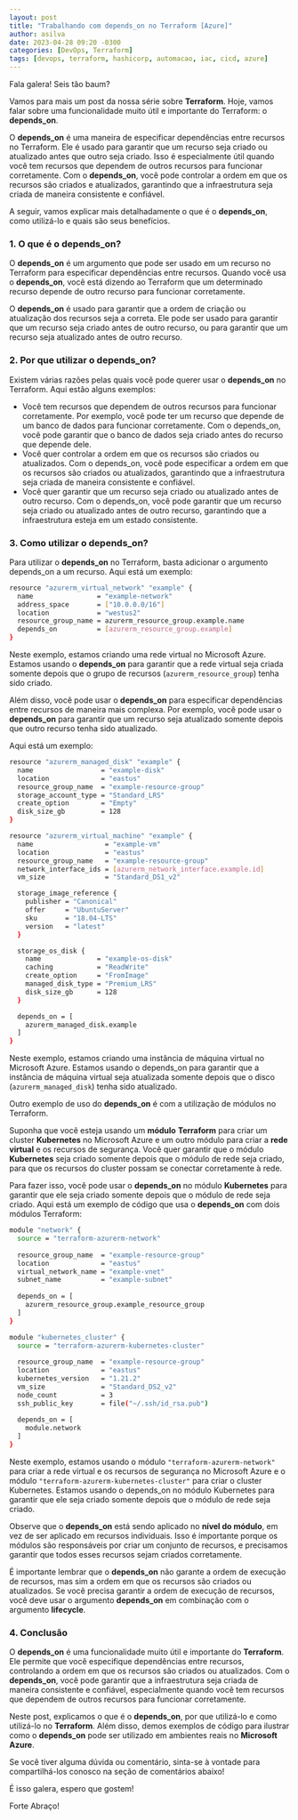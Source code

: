 ```yaml
---
layout: post
title: "Trabalhando com depends_on no Terraform [Azure]"
author: asilva
date: 2023-04-28 09:20 -0300
categories: [DevOps, Terraform]
tags: [devops, terraform, hashicorp, automacao, iac, cicd, azure]
---
```


Fala galera! Seis tão baum?

Vamos para mais um post da nossa série sobre **Terraform**. Hoje, vamos falar sobre uma funcionalidade muito útil e importante do Terraform: o **depends_on**.

O **depends_on** é uma maneira de especificar dependências entre recursos no Terraform. Ele é usado para garantir que um recurso seja criado ou atualizado antes que outro seja criado. Isso é especialmente útil quando você tem recursos que dependem de outros recursos para funcionar corretamente. Com o **depends_on**, você pode controlar a ordem em que os recursos são criados e atualizados, garantindo que a infraestrutura seja criada de maneira consistente e confiável.

A seguir, vamos explicar mais detalhadamente o que é o **depends_on**, como utilizá-lo e quais são seus benefícios.

### **1. O que é o depends_on?**

O **depends_on** é um argumento que pode ser usado em um recurso no Terraform para especificar dependências entre recursos. Quando você usa o **depends_on**, você está dizendo ao Terraform que um determinado recurso depende de outro recurso para funcionar corretamente.

O **depends_on** é usado para garantir que a ordem de criação ou atualização dos recursos seja a correta. Ele pode ser usado para garantir que um recurso seja criado antes de outro recurso, ou para garantir que um recurso seja atualizado antes de outro recurso.

### **2. Por que utilizar o depends_on?**

Existem várias razões pelas quais você pode querer usar o **depends_on** no Terraform. Aqui estão alguns exemplos:

- Você tem recursos que dependem de outros recursos para funcionar corretamente. Por exemplo, você pode ter um recurso que depende de um banco de dados para funcionar corretamente. Com o depends_on, você pode garantir que o banco de dados seja criado antes do recurso que depende dele.
- Você quer controlar a ordem em que os recursos são criados ou atualizados. Com o depends_on, você pode especificar a ordem em que os recursos são criados ou atualizados, garantindo que a infraestrutura seja criada de maneira consistente e confiável.
- Você quer garantir que um recurso seja criado ou atualizado antes de outro recurso. Com o depends_on, você pode garantir que um recurso seja criado ou atualizado antes de outro recurso, garantindo que a infraestrutura esteja em um estado consistente.

### **3. Como utilizar o depends_on?**

Para utilizar o **depends_on** no Terraform, basta adicionar o argumento depends_on a um recurso. Aqui está um exemplo:

````bash
resource "azurerm_virtual_network" "example" {
  name                = "example-network"
  address_space       = ["10.0.0.0/16"]
  location            = "westus2"
  resource_group_name = azurerm_resource_group.example.name
  depends_on          = [azurerm_resource_group.example]
}
````

Neste exemplo, estamos criando uma rede virtual no Microsoft Azure. Estamos usando o **depends_on** para garantir que a rede virtual seja criada somente depois que o grupo de recursos (`azurerm_resource_group`) tenha sido criado.

Além disso, você pode usar o **depends_on** para especificar dependências entre recursos de maneira mais complexa. Por exemplo, você pode usar o **depends_on** para garantir que um recurso seja atualizado somente depois que outro recurso tenha sido atualizado. 

Aqui está um exemplo:

````bash
resource "azurerm_managed_disk" "example" {
  name                 = "example-disk"
  location             = "eastus"
  resource_group_name  = "example-resource-group"
  storage_account_type = "Standard_LRS"
  create_option        = "Empty"
  disk_size_gb         = 128
}

resource "azurerm_virtual_machine" "example" {
  name                  = "example-vm"
  location              = "eastus"
  resource_group_name   = "example-resource-group"
  network_interface_ids = [azurerm_network_interface.example.id]
  vm_size               = "Standard_DS1_v2"

  storage_image_reference {
    publisher = "Canonical"
    offer     = "UbuntuServer"
    sku       = "18.04-LTS"
    version   = "latest"
  }

  storage_os_disk {
    name              = "example-os-disk"
    caching           = "ReadWrite"
    create_option     = "FromImage"
    managed_disk_type = "Premium_LRS"
    disk_size_gb      = 128
  }

  depends_on = [
    azurerm_managed_disk.example
  ]
}
````

Neste exemplo, estamos criando uma instância de máquina virtual no Microsoft Azure. Estamos usando o depends_on para garantir que a instância de máquina virtual seja atualizada somente depois que o disco (`azurerm_managed_disk`) tenha sido atualizado.

Outro exemplo de uso do **depends_on** é com a utilização de módulos no Terraform.

Suponha que você esteja usando um **módulo** **Terraform** para criar um cluster **Kubernetes** no Microsoft Azure e um outro módulo para criar a **rede virtual** e os recursos de segurança. Você quer garantir que o módulo **Kubernetes** seja criado somente depois que o módulo de rede seja criado, para que os recursos do cluster possam se conectar corretamente à rede.

Para fazer isso, você pode usar o **depends_on** no módulo **Kubernetes** para garantir que ele seja criado somente depois que o módulo de rede seja criado. Aqui está um exemplo de código que usa o **depends_on** com dois módulos Terraform:

````bash
module "network" {
  source = "terraform-azurerm-network"
  
  resource_group_name  = "example-resource-group"
  location             = "eastus"
  virtual_network_name = "example-vnet"
  subnet_name          = "example-subnet"
  
  depends_on = [
    azurerm_resource_group.example_resource_group
  ]
}

module "kubernetes_cluster" {
  source = "terraform-azurerm-kubernetes-cluster"
  
  resource_group_name  = "example-resource-group"
  location             = "eastus"
  kubernetes_version   = "1.21.2"
  vm_size              = "Standard_DS2_v2"
  node_count           = 3
  ssh_public_key       = file("~/.ssh/id_rsa.pub")
  
  depends_on = [
    module.network
  ]
}
````

Neste exemplo, estamos usando o módulo `"terraform-azurerm-network"` para criar a rede virtual e os recursos de segurança no Microsoft Azure e o módulo `"terraform-azurerm-kubernetes-cluster"` para criar o cluster Kubernetes. Estamos usando o depends_on no módulo Kubernetes para garantir que ele seja criado somente depois que o módulo de rede seja criado.

Observe que o **depends_on** está sendo aplicado no **nível do módulo**, em vez de ser aplicado em recursos individuais. Isso é importante porque os módulos são responsáveis por criar um conjunto de recursos, e precisamos garantir que todos esses recursos sejam criados corretamente.

É importante lembrar que o **depends_on** não garante a ordem de execução de recursos, mas sim a ordem em que os recursos são criados ou atualizados. Se você precisa garantir a ordem de execução de recursos, você deve usar o argumento **depends_on** em combinação com o argumento **lifecycle**.

### **4. Conclusão**

O **depends_on** é uma funcionalidade muito útil e importante do **Terraform**. Ele permite que você especifique dependências entre recursos, controlando a ordem em que os recursos são criados ou atualizados. Com o **depends_on**, você pode garantir que a infraestrutura seja criada de maneira consistente e confiável, especialmente quando você tem recursos que dependem de outros recursos para funcionar corretamente.

Neste post, explicamos o que é o **depends_on**, por que utilizá-lo e como utilizá-lo no **Terraform**. Além disso, demos exemplos de código para ilustrar como o **depends_on** pode ser utilizado em ambientes reais no **Microsoft Azure**.

Se você tiver alguma dúvida ou comentário, sinta-se à vontade para compartilhá-los conosco na seção de comentários abaixo!

É isso galera, espero que gostem!

Forte Abraço!